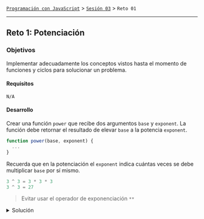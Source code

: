 [`Programación con JavaScript`](../../Readme.md) > [`Sesión 03`](../Readme.md) > `Reto 01`

---

## Reto 1: Potenciación

### Objetivos

Implementar adecuadamente los conceptos vistos hasta el momento de funciones y ciclos para solucionar un problema.

#### Requisitos

`N/A`

#### Desarrollo

Crear una función `power` que recibe dos argumentos `base` y `exponent`. La función debe retornar el resultado de elevar `base` a la potencia `exponent`.

```javascript
function power(base, exponent) {
  ...
}
```

Recuerda que en la potenciación el `exponent` indica cuántas veces se debe multiplicar `base` por sí mismo.

```javascript
3 ^ 3 = 3 * 3 * 3
3 ^ 3 = 27
```

> Evitar usar el operador de exponenciación `**`

<details>
  <summary>Solución</summary>

```javascript
function power(base, exponent) {
  var result = 1;

  for(var i = 0; i < exponent; i++) {
    result *= base; // Same as: result = result * base;
  }

  return result;
}
```
</details>
